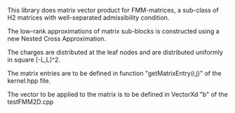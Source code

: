 This library does matrix vector product for FMM-matrices, a sub-class of H2 matrices with well-separated admissibility condition.

The low-rank approximations of matrix sub-blocks is constructed using a new Nested Cross Approximation.

The charges are distributed at the leaf nodes and are distributed uniformly in square [-L,L]^2.

The matrix entries are to be defined in function "getMatrixEntry(i,j)" of the kernel.hpp file.

The vector to be applied to the matrix is to be defined in VectorXd "b" of the testFMM2D.cpp
